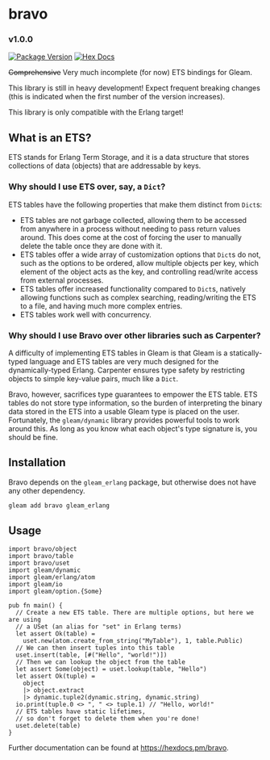 # bravo
### v1.0.0

[![Package Version](https://img.shields.io/hexpm/v/bravo)](https://hex.pm/packages/bravo)
[![Hex Docs](https://img.shields.io/badge/hex-docs-ffaff3)](https://hexdocs.pm/bravo/)

~~Comprehensive~~ Very much incomplete (for now) ETS bindings for Gleam.

This library is still in heavy development! Expect frequent breaking changes (this is indicated
when the first number of the version increases).

This library is only compatible with the Erlang target!

## What is an ETS?

ETS stands for Erlang Term Storage, and it is a data structure that stores collections of data
(objects) that are addressable by keys.

### Why should I use ETS over, say, a `Dict`?

ETS tables have the following properties that make them distinct from `Dict`s:
- ETS tables are not garbage collected, allowing them to be accessed from anywhere in a process
  without needing to pass return values around. This does come at the cost of forcing the user
  to manually delete the table once they are done with it.
- ETS tables offer a wide array of customization options that `Dict`s do not, such as the options
  to be ordered, allow multiple objects per key, which element of the object acts as the key,
  and controlling read/write access from external processes.
- ETS tables offer increased functionality compared to `Dict`s, natively allowing functions such as 
  complex searching, reading/writing the ETS to a file, and having much more complex entries.
- ETS tables work well with concurrency.

### Why should I use Bravo over other libraries such as Carpenter?

A difficulty of implementing ETS tables in Gleam is that Gleam is a statically-typed language and
ETS tables are very much designed for the dynamically-typed Erlang. Carpenter ensures type safety
by restricting objects to simple key-value pairs, much like a `Dict`.

Bravo, however, sacrifices type guarantees to empower the ETS table. ETS tables do not store type
information, so the burden of interpreting the binary data stored in the ETS into a usable Gleam
type is placed on the user. Fortunately, the `gleam/dynamic` library provides powerful tools to
work around this. As long as you know what each object's type signature is, you should be fine.

## Installation
Bravo depends on the `gleam_erlang` package, but otherwise does not have any other dependency.

```sh
gleam add bravo gleam_erlang
```

## Usage
```gleam
import bravo/object
import bravo/table
import bravo/uset
import gleam/dynamic
import gleam/erlang/atom
import gleam/io
import gleam/option.{Some}

pub fn main() {
  // Create a new ETS table. There are multiple options, but here we are using
  // a USet (an alias for "set" in Erlang terms)
  let assert Ok(table) =
    uset.new(atom.create_from_string("MyTable"), 1, table.Public)
  // We can then insert tuples into this table
  uset.insert(table, [#("Hello", "world!")])
  // Then we can lookup the object from the table
  let assert Some(object) = uset.lookup(table, "Hello")
  let assert Ok(tuple) =
    object
    |> object.extract
    |> dynamic.tuple2(dynamic.string, dynamic.string)
  io.print(tuple.0 <> ", " <> tuple.1) // "Hello, world!"
  // ETS tables have static lifetimes,
  // so don't forget to delete them when you're done!
  uset.delete(table)
}
```

Further documentation can be found at <https://hexdocs.pm/bravo>.
